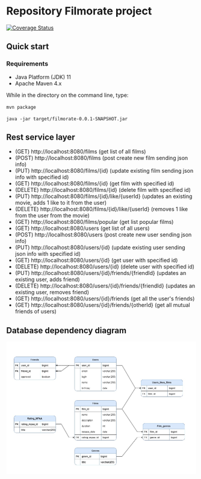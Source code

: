 # Repository Filmorate project

[![Coverage Status](https://coveralls.io/repos/github/Difirton/java-filmorate/badge.svg?branch=main)](https://coveralls.io/github/Difirton/java-filmorate?branch=main)

## Quick start
### Requirements

- Java Platform (JDK) 11
- Apache Maven 4.x


While in the directory on the command line, type:

`mvn package`

`java -jar target/filmorate-0.0.1-SNAPSHOT.jar`


## Rest service layer

- (GET) http://localhost:8080/films (get list of all films)
- (POST) http://localhost:8080/films (post create new film sending json info)
- (PUT) http://localhost:8080/films/{id} (update existing film sending json info with specified id)
- (GET) http://localhost:8080/films/{id} (get film with specified id)
- (DELETE) http://localhost:8080/films/{id} (delete film with specified id)
- (PUT) http://localhost:8080/films/{id}/like/{userId} (updates an existing movie, adds 1 like to it from the user)
- (DELETE) http://localhost:8080/films/{id}/like/{userId} (removes 1 like from the user from the movie)
- (GET) http://localhost:8080/films/popular (get list popular films)
- (GET) http://localhost:8080/users (get list of all users)
- (POST) http://localhost:8080/users (post create new user sending json info)
- (PUT) http://localhost:8080/users/{id} (update existing user sending json info with specified id)
- (GET) http://localhost:8080/users/{id} (get user with specified id)
- (DELETE) http://localhost:8080/users/{id} (delete user with specified id)
- (PUT) http://localhost:8080/users/{id}/friends/{friendId} (updates an existing user, adds friend)
- (DELETE) http://localhost:8080/users/{id}/friends/{friendId} (updates an existing user, removes friend)
- (GET) http://localhost:8080/users/{id}/friends (get all the user's friends)
- (GET) http://localhost:8080/users/{id}/friends/{otherId} (get all mutual friends of users)


## Database dependency diagram

![diagram](./images/diagram.jpg)